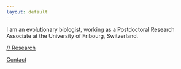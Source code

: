```yaml
---
layout: default
---
```


I am an evolutionary biologist, working as a Postdoctoral Research Associate at the University of Fribourg, Switzerland. 

[// Research](./Research)

[Contact](./Contact.html)